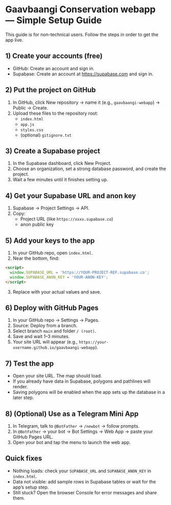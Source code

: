 # Gaavbaangi Conservation webapp — Simple Setup Guide

This guide is for non-technical users. Follow the steps in order to get the app live.

## 1) Create your accounts (free)
- GitHub: Create an account and sign in.
- Supabase: Create an account at https://supabase.com and sign in.

## 2) Put the project on GitHub
1. In GitHub, click New repository → name it (e.g., `gaavbaangi-webapp`) → Public → Create.
2. Upload these files to the repository root:
   - `index.html`
   - `app.js`
   - `styles.css`
   - (optional) `gitignore.txt`

## 3) Create a Supabase project
1. In the Supabase dashboard, click New Project.
2. Choose an organization, set a strong database password, and create the project.
3. Wait a few minutes until it finishes setting up.

## 4) Get your Supabase URL and anon key
1. Supabase → Project Settings → API.
2. Copy:
   - Project URL (like `https://xxxx.supabase.co`)
   - anon public key

## 5) Add your keys to the app
1. In your GitHub repo, open `index.html`.
2. Near the bottom, find:
```html
<script>
  window.SUPABASE_URL = 'https://YOUR-PROJECT-REF.supabase.co';
  window.SUPABASE_ANON_KEY = 'YOUR-ANON-KEY';
</script>
```
3. Replace with your actual values and save.

## 6) Deploy with GitHub Pages
1. In your GitHub repo → Settings → Pages.
2. Source: Deploy from a branch.
3. Select branch `main` and folder `/ (root)`.
4. Save and wait 1–3 minutes.
5. Your site URL will appear (e.g., `https://your-username.github.io/gaavbaangi-webapp`).

## 7) Test the app
- Open your site URL. The map should load.
- If you already have data in Supabase, polygons and pathlines will render.
- Saving polygons will be enabled when the app sets up the database in a later step.

## 8) (Optional) Use as a Telegram Mini App
1. In Telegram, talk to `@BotFather` → `/newbot` → follow prompts.
2. In `@BotFather` → your bot → Bot Settings → Web App → paste your GitHub Pages URL.
3. Open your bot and tap the menu to launch the web app.

## Quick fixes
- Nothing loads: check your `SUPABASE_URL` and `SUPABASE_ANON_KEY` in `index.html`.
- Data not visible: add sample rows in Supabase tables or wait for the app’s setup step.
- Still stuck? Open the browser Console for error messages and share them.
